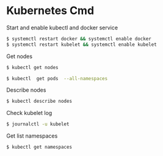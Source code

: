 # Kubernetes Cmd

Start and enable kubectl and docker service
```sh
$ systemctl restart docker && systemctl enable docker
$ systemctl restart kubelet && systemctl enable kubelet
```

Get nodes
```sh
$ kubectl get nodes

$ kubectl  get pods  --all-namespaces
```

Describe nodes
```sh
$ kubectl describe nodes
```

Check kubelet log
```sh
$ journalctl -u kubelet
```

Get list namespaces
```sh
$ kubectl get namespaces
```
